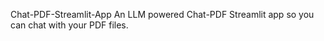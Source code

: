 Chat-PDF-Streamlit-App
An LLM powered Chat-PDF Streamlit app so you can chat with your PDF files.



